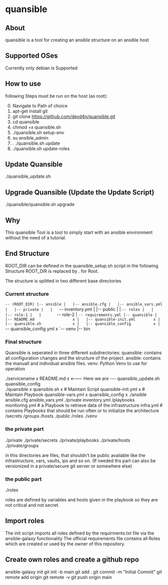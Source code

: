 # quansible

## About
quansible is a tool for creating an ansible structure on an ansible host

## Supported OSes

Currently only debian is Supported

## How to use

following Steps must be run on the host (as root):

0. Navigate to Path of choice
1. apt-get install git
2. git clone https://github.com/devd4n/quansible.git
3. cd quansible
4. chmod +x quansible.sh
5. ./quansible.sh setup-env
6. su ansible_admin
7. . ./quansible.sh update
8. ./quansible.sh update-roles

## Update Quansible
./quansible_update.sh

## Upgrade Quansible (Update the Update Script)
./quansible/quansible.sh upgrade

## Why

This quansible Tool is a tool to simply start with an ansible environment without the need of a tutorial.

## End Structure

ROOT_DIR can be defined in the quansible_setup.sh script
in the following Structure ROOT_DIR is replaced by . for Root.

The structure is splitted in two different base directories

### Current structure

`-- (ROOT_DIR)
    |-- ansible
    |   |-- ansible.cfg
    |   |-- ansible_vars.yml
    |   |-- private
    |   |   `-- inventory.yml
    |   |-- public
    |   |   `-- roles
    |   |       |-- role-1
    |   |       `-- role-2
    |   `-- requirements.yml
    |-- quansible
    |   |-- README.md                 x
    |   |-- quansible-init.yml        x
    |   |-- quansible.sh              x
    |   |-- quansible_config          x
    |   `-- quansible_config.yml      x
    `-- venv
        |-- bin

### Final structure

Quansible is seperated in three different subdirectories:
quansible: contains all configuration changes and the structure of the project.
ansible: contains the manuall and individual ansible files.
venv: Python Venv to use for operation

./servicename                 x
  README.md                   x <--- Here we are ---
  quansible_update.sh
  quansible_config               
  ./quansible                 x
     quansible.sh             x # Maintain Script
     quansible-init.yml       x # Maintain Playbook
     quansible-vars.yml       x
     quansible_config         x
  ./ansible       
    ansible.cfg
    ansible_vars.yml
    ./private
      inventory.yml
      /playbooks
          monitoring.yml         # a Playbook to retrieve data of the infrastructure
          infra.yml       # contains Playbooks that should be run often or to initialize the architecture
      /secrets
      /groups
      /hosts
    ./public
        /roles
  ./venv

### the private part

./private
./private/secrets
./private/playbooks
./private/hosts
./private/groups

in this directories are files, that shouldn't be public available like the infrastructure, vars, vaults, ips and so on. (If needed ths part can also be versionized in a private/secure git server or somewhere else)

### the public part

./roles

roles are defined by variables and hosts given in the playbook so they are not critical and not secret.

## Import roles

The init script imports all roles defined by the requirments.txt file via the ansible-galaxy functionality
The official requirements file contains all Roles which are created or used by the owner of this repository.

## Create own roles and create a github repo

ansible-galaxy init <rolename>
git init -b main
git add .
git commit -m "Initial Commit"
git remote add origin <Git Repo Url>
git remote -v
git push origin main
